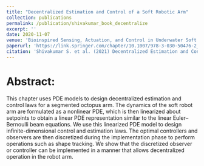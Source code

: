 ```yaml
---
title: "Decentralized Estimation and Control of a Soft Robotic Arm"
collection: publications
permalink: /publication/shivakumar_book_decentralize
excerpt: ''
date: 2020-11-07
venue: 'Bioinspired Sensing, Actuation, and Control in Underwater Soft Robotic Systems'
paperurl: 'https://link.springer.com/chapter/10.1007/978-3-030-50476-2_12'
citation: 'Shivakumar S. et al. (2021) Decentralized Estimation and Control of a Soft Robotic Arm. In: Paley D.A., Wereley N.M. (eds) Bioinspired Sensing, Actuation, and Control in Underwater Soft Robotic Systems. Springer, Cham. https://doi.org/10.1007/978-3-030-50476-2_12'
---
```



# Abstract:

This chapter uses PDE models to design decentralized estimation and control laws for a segmented octopus arm. The dynamics of the soft robot arm are formulated as a nonlinear PDE, which is then linearized about setpoints to obtain a linear PDE representation similar to the linear Euler–Bernoulli beam equations. We use this linearized PDE model to design infinite-dimensional control and estimation laws. The optimal controllers and observers are then discretized during the implementation phase to perform operations such as shape tracking. We show that the discretized observer or controller can be implemented in a manner that allows decentralized operation in the robot arm.